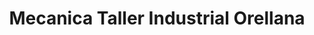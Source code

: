 ---
title: "Mecanica Taller Industrial Orellana"
url: /valencia/mecanica-taller-industrial-orellana/
shop: Allgemein
---